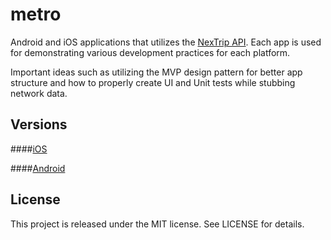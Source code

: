 # metro

Android and iOS applications that utilizes the [NexTrip API][1]. Each app is used for demonstrating various development practices for each platform. 

Important ideas such as utilizing the MVP design pattern for better app structure and how to properly create UI and Unit tests while stubbing network data.

Versions
--------------

####[iOS][2]

####[Android][3]

License
---------------
This project is released under the MIT license. See LICENSE for details.

[1]: http://svc.metrotransit.org/
[2]: https://github.com/steveholt55/metro/tree/master/iOS
[3]: https://github.com/steveholt55/metro/tree/master/android